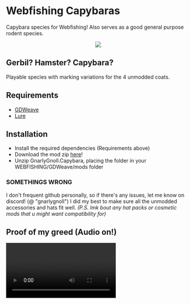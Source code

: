 # Webfishing Capybaras
Capybara species for Webfishing! Also serves as a good general purpose rodent species.
<p align="center">
	<img src="https://github.com/user-attachments/assets/1a13e9d2-f460-47ad-9951-4757afcf4437"/>
</p>

## Gerbil? Hamster? Capybara?
Playable species with marking variations for the 4 unmodded coats.

## Requirements
- [GDWeave](https://github.com/NotNite/GDWeave/tree/main)
- [Lure](https://github.com/Sulayre/WebfishingLure)

## Installation
- Install the required dependencies (Requirements above)
- Download the mod zip [here](https://github.com/JohnDWolfe/WebfishingCapybara/releases)!
- Unzip GnarlyGnoll.Capybara, placing the folder in your WEBFISHING/GDWeave/mods folder

### SOMETHINGS WRONG
I don't frequent github personally, so if there's any issues, let me know on discord! (@ "gnarlygnoll")
I did my best to make sure all the unmodded accessories and hats fit well.
<i>(P.S. lmk bout any hat packs or cosmetic mods that u might want compatibility for)</i>

## Proof of my greed (Audio on!)
<video src="https://github.com/user-attachments/assets/fb5acb4e-8fab-48ee-a721-6766efa921a3"/>
## Other Evidence
<img src="https://github.com/user-attachments/assets/4012dfec-5f10-4936-865e-470a35a56b4c"/><img src="https://github.com/user-attachments/assets/987057e5-bf29-459a-b010-9f2ddcde49a2"/>
<img src="https://github.com/user-attachments/assets/ad9ad15c-b507-4eb2-849d-1f0064bdff10"/><img src="https://github.com/user-attachments/assets/d1b2762f-7d42-4602-9117-50b637728ab3"/>
